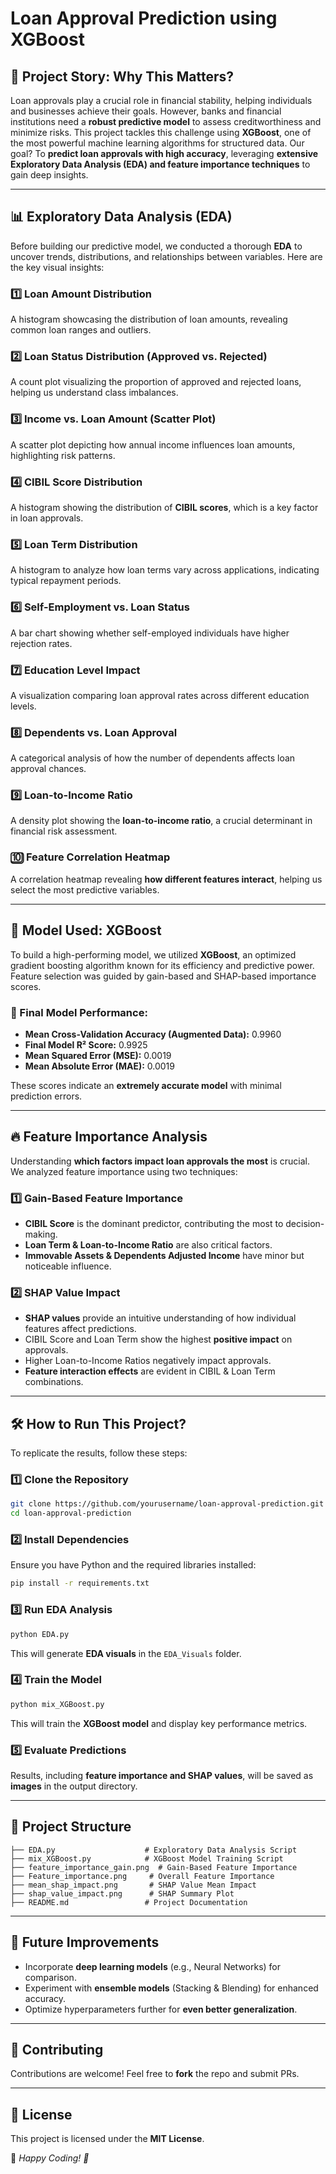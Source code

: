 # Loan Approval Prediction using XGBoost

## 📖 Project Story: Why This Matters?
Loan approvals play a crucial role in financial stability, helping individuals and businesses achieve their goals. However, banks and financial institutions need a **robust predictive model** to assess creditworthiness and minimize risks. This project tackles this challenge using **XGBoost**, one of the most powerful machine learning algorithms for structured data. Our goal? To **predict loan approvals with high accuracy**, leveraging **extensive Exploratory Data Analysis (EDA) and feature importance techniques** to gain deep insights.

---

## 📊 Exploratory Data Analysis (EDA)
Before building our predictive model, we conducted a thorough **EDA** to uncover trends, distributions, and relationships between variables. Here are the key visual insights:

### 1️⃣ Loan Amount Distribution
A histogram showcasing the distribution of loan amounts, revealing common loan ranges and outliers.

### 2️⃣ Loan Status Distribution (Approved vs. Rejected)
A count plot visualizing the proportion of approved and rejected loans, helping us understand class imbalances.

### 3️⃣ Income vs. Loan Amount (Scatter Plot)
A scatter plot depicting how annual income influences loan amounts, highlighting risk patterns.

### 4️⃣ CIBIL Score Distribution
A histogram showing the distribution of **CIBIL scores**, which is a key factor in loan approvals.

### 5️⃣ Loan Term Distribution
A histogram to analyze how loan terms vary across applications, indicating typical repayment periods.

### 6️⃣ Self-Employment vs. Loan Status
A bar chart showing whether self-employed individuals have higher rejection rates.

### 7️⃣ Education Level Impact
A visualization comparing loan approval rates across different education levels.

### 8️⃣ Dependents vs. Loan Approval
A categorical analysis of how the number of dependents affects loan approval chances.

### 9️⃣ Loan-to-Income Ratio
A density plot showing the **loan-to-income ratio**, a crucial determinant in financial risk assessment.

### 🔟 Feature Correlation Heatmap
A correlation heatmap revealing **how different features interact**, helping us select the most predictive variables.

---

## 🚀 Model Used: XGBoost
To build a high-performing model, we utilized **XGBoost**, an optimized gradient boosting algorithm known for its efficiency and predictive power. Feature selection was guided by gain-based and SHAP-based importance scores.

### 🎯 Final Model Performance:
- **Mean Cross-Validation Accuracy (Augmented Data):** 0.9960
- **Final Model R² Score:** 0.9925
- **Mean Squared Error (MSE):** 0.0019
- **Mean Absolute Error (MAE):** 0.0019

These scores indicate an **extremely accurate model** with minimal prediction errors.

---

## 🔥 Feature Importance Analysis
Understanding **which factors impact loan approvals the most** is crucial. We analyzed feature importance using two techniques:

### 1️⃣ Gain-Based Feature Importance
- **CIBIL Score** is the dominant predictor, contributing the most to decision-making.
- **Loan Term & Loan-to-Income Ratio** are also critical factors.
- **Immovable Assets & Dependents Adjusted Income** have minor but noticeable influence.

### 2️⃣ SHAP Value Impact
- **SHAP values** provide an intuitive understanding of how individual features affect predictions.
- CIBIL Score and Loan Term show the highest **positive impact** on approvals.
- Higher Loan-to-Income Ratios negatively impact approvals.
- **Feature interaction effects** are evident in CIBIL & Loan Term combinations.

---

## 🛠️ How to Run This Project?
To replicate the results, follow these steps:

### 1️⃣ Clone the Repository
```bash
git clone https://github.com/yourusername/loan-approval-prediction.git
cd loan-approval-prediction
```

### 2️⃣ Install Dependencies
Ensure you have Python and the required libraries installed:
```bash
pip install -r requirements.txt
```

### 3️⃣ Run EDA Analysis
```bash
python EDA.py
```
This will generate **EDA visuals** in the `EDA_Visuals` folder.

### 4️⃣ Train the Model
```bash
python mix_XGBoost.py
```
This will train the **XGBoost model** and display key performance metrics.

### 5️⃣ Evaluate Predictions
Results, including **feature importance and SHAP values**, will be saved as **images** in the output directory.

---

## 📌 Project Structure
```
├── EDA.py                    # Exploratory Data Analysis Script
├── mix_XGBoost.py            # XGBoost Model Training Script
├── feature_importance_gain.png  # Gain-Based Feature Importance
├── Feature_importance.png     # Overall Feature Importance
├── mean_shap_impact.png       # SHAP Value Mean Impact
├── shap_value_impact.png      # SHAP Summary Plot
├── README.md                 # Project Documentation
```

---

## 🎯 Future Improvements
- Incorporate **deep learning models** (e.g., Neural Networks) for comparison.
- Experiment with **ensemble models** (Stacking & Blending) for enhanced accuracy.
- Optimize hyperparameters further for **even better generalization**.

---

## 🤝 Contributing
Contributions are welcome! Feel free to **fork** the repo and submit PRs.

---

## 📜 License
This project is licensed under the **MIT License**.

📌 _Happy Coding! 🚀_

